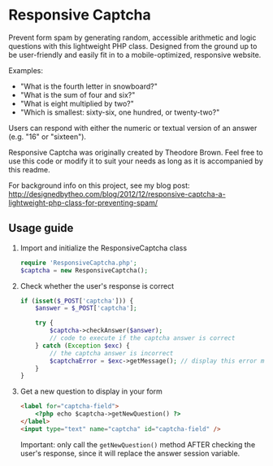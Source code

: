 Responsive Captcha
==================

Prevent form spam by generating random, accessible arithmetic and logic questions with this lightweight PHP class. Designed from the ground up to be user-friendly and easily fit in to a mobile-optimized, responsive website.

Examples:

* "What is the fourth letter in snowboard?"
* "What is the sum of four and six?"
* "What is eight multiplied by two?"
* "Which is smallest: sixty-six, one hundred, or twenty-two?"

Users can respond with either the numeric or textual version of an answer (e.g. "16" or "sixteen").

Responsive Captcha was originally created by Theodore Brown. Feel free to use this code or modify it to suit your needs as long as it is accompanied by this readme.

For background info on this project, see my blog post: http://designedbytheo.com/blog/2012/12/responsive-captcha-a-lightweight-php-class-for-preventing-spam/

Usage guide
-----------

1. Import and initialize the ResponsiveCaptcha class

	```php
	require 'ResponsiveCaptcha.php';
	$captcha = new ResponsiveCaptcha();
	```

2. Check whether the user's response is correct

    ```php
	if (isset($_POST['captcha'])) {
		$answer = $_POST['captcha'];

		try {
			$captcha->checkAnswer($answer);
			// code to execute if the captcha answer is correct
		} catch (Exception $exc) {
			// the captcha answer is incorrect
			$captchaError = $exc->getMessage(); // display this error message in your form
		}
	}
    ```

3. Get a new question to display in your form

	```html
	<label for="captcha-field">
		<?php echo $captcha->getNewQuestion() ?>
	</label>
	<input type="text" name="captcha" id="captcha-field" />
	```

    Important: only call the `getNewQuestion()` method AFTER checking the user's response, since it will replace the answer session variable.
